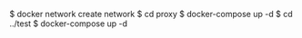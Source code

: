 $ docker network create network
$ cd proxy
$ docker-compose up -d
$ cd ../test
$ docker-compose up -d